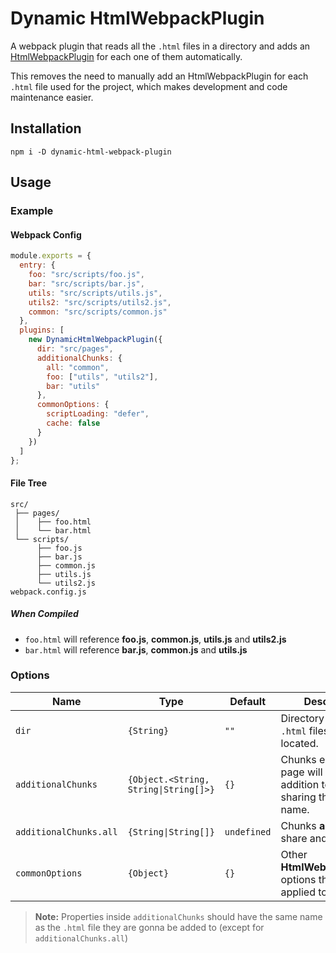 # Dynamic HtmlWebpackPlugin
A webpack plugin that reads all the `.html` files in a directory and adds an [HtmlWebpackPlugin](https://github.com/jantimon/html-webpack-plugin) for each one of them automatically.

This removes the need to manually add an HtmlWebpackPlugin for each `.html` file used for the project, which makes development and code maintenance easier.

## Installation
```
npm i -D dynamic-html-webpack-plugin
```

## Usage

### Example

#### Webpack Config
```js
module.exports = {
  entry: {
    foo: "src/scripts/foo.js",
    bar: "src/scripts/bar.js",
    utils: "src/scripts/utils.js",
    utils2: "src/scripts/utils2.js",
    common: "src/scripts/common.js"
  },
  plugins: [
    new DynamicHtmlWebpackPlugin({
      dir: "src/pages",
      additionalChunks: {
        all: "common",
        foo: ["utils", "utils2"],
        bar: "utils"
      },
      commonOptions: {
        scriptLoading: "defer",
        cache: false
      }
    })
  ]
};
```
#### File Tree
```
src/
 ├── pages/
 │    ├── foo.html
 │    └── bar.html
 └── scripts/
      ├── foo.js
      ├── bar.js
      ├── common.js
      ├── utils.js
      └── utils2.js
webpack.config.js
```
##### When Compiled
- `foo.html` will reference **foo.js**, **common.js**, **utils.js** and **utils2.js**
- `bar.html` will reference **bar.js**, **common.js** and **utils.js**

### Options

| Name                   | Type                                  | Default     | Description                                                                         |
|------------------------|---------------------------------------|-------------|-------------------------------------------------------------------------------------|
| `dir`                  | `{String}`                            | `""`        | Directory where the `.html` files are located.                                      |
| `additionalChunks`     | `{Object.<String, String\|String[]>}` | `{}`        | Chunks each `.html` page will have, in addition to the one sharing their file name. |
| `additionalChunks.all` | `{String\|String[]}`                  | `undefined` | Chunks **all** pages will share and reference.                                      |
| `commonOptions`        | `{Object}`                            | `{}`        | Other **HtmlWebpackPLugin** options that will be applied to all pages.              |

> **Note:** Properties inside `additionalChunks` should have the same name as the `.html` file they are gonna be added to (except for `additionalChunks.all`)
